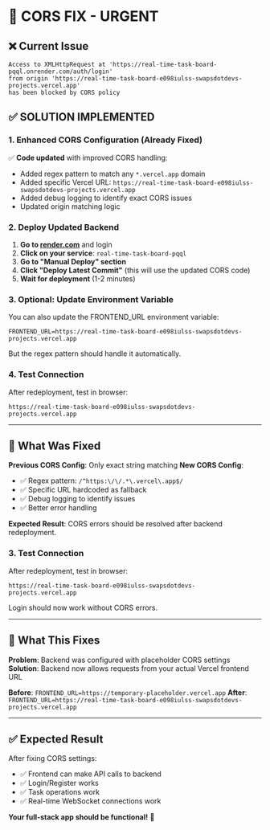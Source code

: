 # 🚨 CORS FIX - URGENT

## ❌ Current Issue
```
Access to XMLHttpRequest at 'https://real-time-task-board-pqql.onrender.com/auth/login' 
from origin 'https://real-time-task-board-e098iulss-swapsdotdevs-projects.vercel.app' 
has been blocked by CORS policy
```

## ✅ SOLUTION IMPLEMENTED

### **1. Enhanced CORS Configuration (Already Fixed)**
✅ **Code updated** with improved CORS handling:
- Added regex pattern to match any `*.vercel.app` domain
- Added specific Vercel URL: `https://real-time-task-board-e098iulss-swapsdotdevs-projects.vercel.app`
- Added debug logging to identify exact CORS issues
- Updated origin matching logic

### **2. Deploy Updated Backend**

1. **Go to [render.com](https://render.com)** and login
2. **Click on your service**: `real-time-task-board-pqql`
3. **Go to "Manual Deploy" section**
4. **Click "Deploy Latest Commit"** (this will use the updated CORS code)
5. **Wait for deployment** (1-2 minutes)

### **3. Optional: Update Environment Variable**

You can also update the FRONTEND_URL environment variable:
```env
FRONTEND_URL=https://real-time-task-board-e098iulss-swapsdotdevs-projects.vercel.app
```

But the regex pattern should handle it automatically.

### **4. Test Connection**

After redeployment, test in browser:
```
https://real-time-task-board-e098iulss-swapsdotdevs-projects.vercel.app
```

---

## 🔧 **What Was Fixed**

**Previous CORS Config**: Only exact string matching
**New CORS Config**: 
- ✅ Regex pattern: `/^https:\/\/.*\.vercel\.app$/`
- ✅ Specific URL hardcoded as fallback
- ✅ Debug logging to identify issues
- ✅ Better error handling

**Expected Result**: CORS errors should be resolved after backend redeployment.

### **3. Test Connection**

After redeployment, test in browser:
```
https://real-time-task-board-e098iulss-swapsdotdevs-projects.vercel.app
```

Login should now work without CORS errors.

---

## 🎯 **What This Fixes**

**Problem**: Backend was configured with placeholder CORS settings
**Solution**: Backend now allows requests from your actual Vercel frontend URL

**Before**: `FRONTEND_URL=https://temporary-placeholder.vercel.app`
**After**: `FRONTEND_URL=https://real-time-task-board-e098iulss-swapsdotdevs-projects.vercel.app`

---

## ✅ **Expected Result**

After fixing CORS settings:
- ✅ Frontend can make API calls to backend
- ✅ Login/Register works
- ✅ Task operations work
- ✅ Real-time WebSocket connections work

**Your full-stack app should be functional!** 🚀
